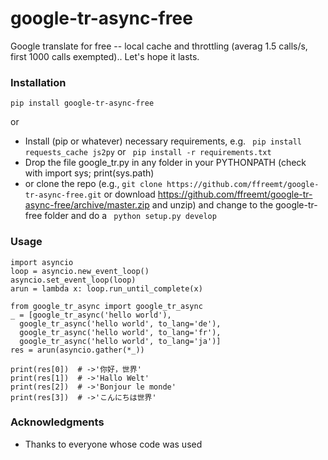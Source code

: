 # google-tr-async-free

Google translate for free -- local cache and throttling (averag 1.5 calls/s, first 1000 calls exempted).. Let's hope it lasts.

### Installation

```pip install google-tr-async-free```

or

* Install (pip or whatever) necessary requirements, e.g. ```
pip install requests_cache js2py``` or ```
pip install -r requirements.txt```
* Drop the file google_tr.py in any folder in your PYTHONPATH (check with import sys; print(sys.path)
* or clone the repo (e.g., ```git clone https://github.com/ffreemt/google-tr-async-free.git``` or download https://github.com/ffreemt/google-tr-async-free/archive/master.zip and unzip) and change to the google-tr-free folder and do a ```
python setup.py develop```

### Usage

```
import asyncio
loop = asyncio.new_event_loop()
asyncio.set_event_loop(loop)
arun = lambda x: loop.run_until_complete(x)

from google_tr_async import google_tr_async
_ = [google_tr_async('hello world'),
  google_tr_async('hello world', to_lang='de'),
  google_tr_async('hello world', to_lang='fr'),
  google_tr_async('hello world', to_lang='ja')]
res = arun(asyncio.gather(*_))

print(res[0])  # ->'你好，世界'
print(res[1])  # ->'Hallo Welt'
print(res[2])  # ->'Bonjour le monde'
print(res[3])  # ->'こんにちは世界'
```

### Acknowledgments

* Thanks to everyone whose code was used
